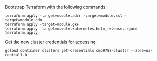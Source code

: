 Bootstrap Terraform with the following commands:

```
terraform apply -target=module.addr -target=module.ssl -target=module.cdn
terraform apply -target=module.gke
terraform apply -target=module.kubernetes.helm_release.argocd
terraform apply
```

Get the new cluster credentials for accessing:

```
gcloud container clusters get-credentials cmp9785-cluster --zone=us-central1-b
```
